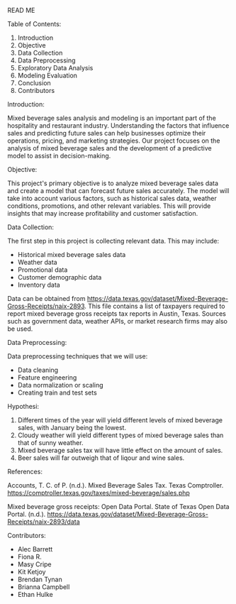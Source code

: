 READ ME

Table of Contents:
1. Introduction
2. Objective
3. Data Collection
4. Data Preprocessing
5. Exploratory Data Analysis
6. Modeling Evaluation
7. Conclusion
8. Contributors

Introduction:

Mixed beverage sales analysis and modeling is an important part of the hospitality and restaurant industry. Understanding the factors that influence sales and predicting future sales can help businesses optimize their operations, pricing, and marketing strategies. Our project focuses on the analysis of mixed beverage sales and the development of a predictive model to assist in decision-making.

Objective:

This project's primary objective is to analyze mixed beverage sales data and create a model that can forecast future sales accurately. The model will take into account various factors, such as historical sales data, weather conditions, promotions, and other relevant variables. This will provide insights that may increase profitability and customer satisfaction.


Data Collection:

The first step in this project is collecting relevant data. This may include:

- Historical mixed beverage sales data
- Weather data
- Promotional data
- Customer demographic data
- Inventory data

Data can be obtained from https://data.texas.gov/dataset/Mixed-Beverage-Gross-Receipts/naix-2893. This file contains a list of taxpayers required to report mixed beverage gross receipts tax reports in Austin, Texas. Sources such as government data, weather APIs, or market research firms may also be used.

Data Preprocessing:

Data preprocessing techniques that we will use:

- Data cleaning
- Feature engineering
- Data normalization or scaling
- Creating train and test sets


Hypothesi:

1. Different times of the year will yield different levels of mixed beverage sales, with January being the lowest.
2. Cloudy weather will yield different types of mixed beverage sales than that of sunny weather.
3. Mixed beverage sales tax will have little effect on the amount of sales.
4. Beer sales will far outweigh that of liqour and wine sales.


References:

Accounts, T. C. of P. (n.d.). Mixed Beverage Sales Tax. Texas Comptroller. https://comptroller.texas.gov/taxes/mixed-beverage/sales.php

Mixed beverage gross receipts: Open Data Portal. State of Texas Open Data Portal. (n.d.). https://data.texas.gov/dataset/Mixed-Beverage-Gross-Receipts/naix-2893/data 



Contributors:

- Alec Barrett
- Fiona R.
- Masy Cripe
- Kit Ketjoy
- Brendan Tynan
- Brianna Campbell
- Ethan Hulke
